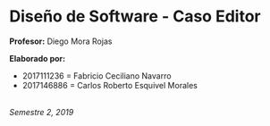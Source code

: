 # Diseño de Software - Caso Editor

**Profesor:** Diego Mora Rojas

**Elaborado por:**
- 2017111236 = Fabricio Ceciliano Navarro
- 2017146886 = Carlos Roberto Esquivel Morales
   
\
_Semestre 2, 2019_

